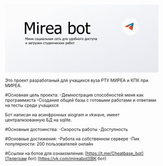 ![GitHub Banner](./assets/wrapper_for_github.png)

Это проект разработаный для учащихся вуза РТУ МИРЕА и КПК при МИРЕА.

#Основная цель проекта:
-Демнострация способностей меня как программиста
-Создание общей базы с готовыми работами и ответами на тесты среди учащихся


Бот написан на асинфронных aiogram и vkwave, имеет централизованную БД на sqlite.

#Основные достоинства:
-Скорость работы
-Доступность 


#Основные достижения:
-Работа на собственном сервере
-Пик популярности: 200 пользователей онлайн


#Ссылки на ботов для ознакомления:
[https://t.me/Cheatbase_bot](Телеграм бот)
[https://vk.com/mireabot](ВК бот)

